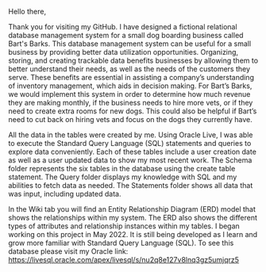 Hello there,


Thank you for visiting my GitHub. I have designed a fictional relational database management system for a small dog boarding business called Bart's Barks. This database management system can be useful for a small business by providing better data utilization opportunities. 
Organizing, storing, and creating trackable data benefits businesses by allowing them to better understand their needs, as well as the needs of the customers they serve. These benefits are essential in assisting a company’s understanding of inventory management, which aids in decision making. 
For Bart’s Barks, we would implement this system in order to determine how much revenue they are making monthly, if the business needs to hire more vets, or if they need to create extra rooms for new dogs. This could also be helpful if Bart’s need to cut back on hiring vets and focus on the dogs they currently have. 

All the data in the tables were created by me. Using Oracle Live, I was able to execute the Standard Query Language (SQL) statements and queries to explore data conveniently. 
Each of these tables include a user creation date as well as a user updated data to show my most recent work. The Schema folder represents the six tables in the database using the create table statement. The Query folder displays my knowledge with SQL and my abilities to fetch data as needed. The Statements folder shows all data that was input, including updated data. 


In the Wiki tab you will find an Entity Relationship Diagram (ERD) model that shows the relationships within my system. The ERD also shows the different types of attributes and relationship instances within my tables. I began working on this project in May 2022. It is still being developed as I learn and grow more familiar with Standard Query Language (SQL).
To see this database please visit my Oracle link: https://livesql.oracle.com/apex/livesql/s/nu2q8e127v8lnq3gz5umjqrz5
